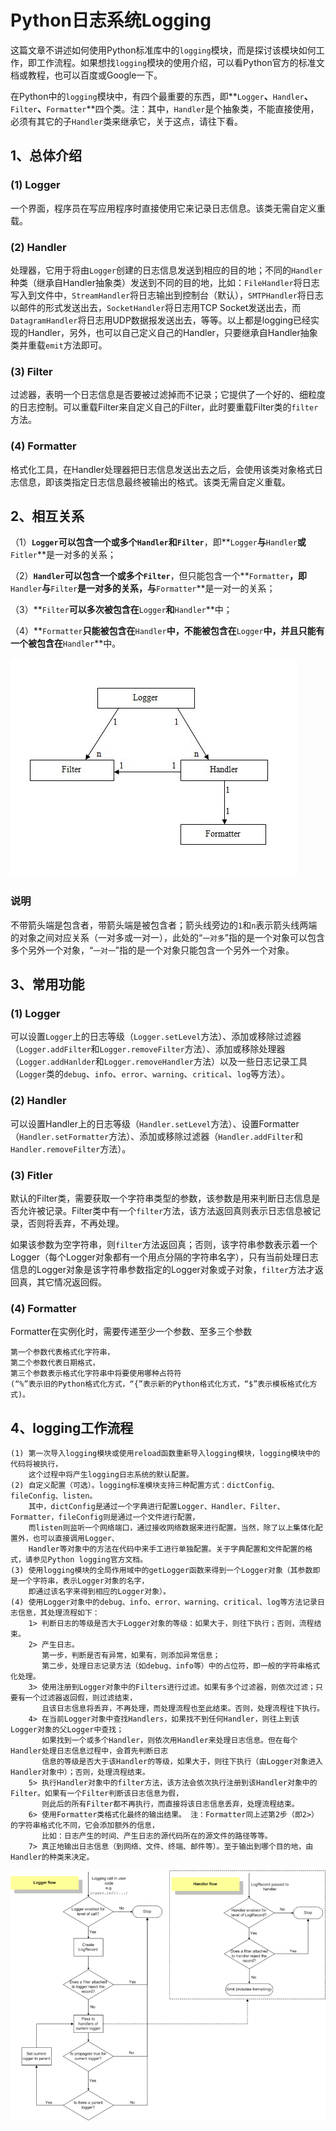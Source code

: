 
Python日志系统Logging
===================

这篇文章不讲述如何使用Python标准库中的`logging`模块，而是探讨该模块如何工作，即工作流程。如果想找`logging`模块的使用介绍，可以看Python官方的标准文档或教程，也可以百度或Google一下。

在Python中的`logging`模块中，有四个最重要的东西，即**`Logger`**、**`Handler`**、**`Filter`**、**`Formatter`**四个类。注：其中，`Handler`是个抽象类，不能直接使用，必须有其它的子`Handler`类来继承它，关于这点，请往下看。

## 1、总体介绍
### (1) Logger
一个界面，程序员在写应用程序时直接使用它来记录日志信息。该类无需自定义重载。

### (2) Handler
处理器，它用于将由`Logger`创建的日志信息发送到相应的目的地；不同的`Handler`种类（继承自Handler抽象类）发送到不同的目的地，比如：`FileHandler`将日志写入到文件中，`StreamHandler`将日志输出到控制台（默认），`SMTPHandler`将日志以邮件的形式发送出去，`SocketHandler`将日志用TCP Socket发送出去，而`DatagramHandler`将日志用UDP数据报发送出去，等等。以上都是logging已经实现的Handler，另外，也可以自己定义自己的Handler，只要继承自Handler抽象类并重载`emit`方法即可。

### (3) Filter
过滤器，表明一个日志信息是否要被过滤掉而不记录；它提供了一个好的、细粒度的日志控制。可以重载Filter来自定义自己的Filter，此时要重载Filter类的`filter`方法。

### (4) Formatter
格式化工具，在Handler处理器把日志信息发送出去之后，会使用该类对象格式日志信息，即该类指定日志信息最终被输出的格式。该类无需自定义重载。


## 2、相互关系
（1）**`Logger`**可以包含一个或多个**`Handler`**和**`Filter`**，即**`Logger`**与**`Handler`**或**`Fitler`**是一对多的关系；

（2）**`Handler`**可以包含一个或多个**`Filter`**，但只能包含一个**`Formatter`**，即**`Handler`**与**`Filter`**是一对多的关系，与**`Formatter`**是一对一的关系；

（3）**`Filter`**可以多次被包含在**`Logger`**和**`Handler`**中；

（4）**`Formatter`**只能被包含在**`Handler`**中，不能被包含在**`Logger`**中，并且只能有一个被包含在**`Handler`**中。

![IMG2](./_static/2.jpg)

### 说明
不带箭头端是包含者，带箭头端是被包含者；箭头线旁边的`1`和`n`表示箭头线两端的对象之间对应关系（一对多或一对一），此处的“`一对多`”指的是一个对象可以包含多个另外一个对象，“`一对一`”指的是一个对象只能包含一个另外一个对象。


## 3、常用功能
### (1) Logger
可以设置`Logger`上的日志等级（`Logger.setLevel`方法）、添加或移除过滤器（`Logger.addFilter`和`Logger.removeFilter`方法）、添加或移除处理器（`Logger.addHanlder`和`Logger.removeHandler`方法）以及一些日志记录工具（`Logger`类的`debug`、`info`、`error`、`warning`、`critical`、`log`等方法）。

### (2) Handler
可以设置Handler上的日志等级（`Handler.setLevel`方法）、设置Formatter（`Handler.setFormatter`方法）、添加或移除过滤器（`Handler.addFilter`和`Handler.removeFilter`方法）。

### (3) Fitler
默认的Filter类，需要获取一个字符串类型的参数，该参数是用来判断日志信息是否允许被记录。Filter类中有一个`filter`方法，该方法返回真则表示日志信息被记录，否则将丢弃，不再处理。

如果该参数为空字符串，则`filter`方法返回真；否则，该字符串参数表示着一个Logger（每个Logger对象都有一个用点分隔的字符串名字），只有当前处理日志信息的Logger对象是该字符串参数指定的Logger对象或子对象，`filter`方法才返回真，其它情况返回假。

### (4) Formatter
Formatter在实例化时，需要传递至少一个参数、至多三个参数

    第一个参数代表格式化字符串，
    第二个参数代表日期格式，
    第三个参数表示格式化字符串中将要使用哪种占符符
    (“%”表示旧的Python格式化方式，“{”表示新的Python格式化方式，“$”表示模板格式化方式)。


## 4、logging工作流程
    (1) 第一次导入logging模块或使用reload函数重新导入logging模块，logging模块中的代码将被执行，
        这个过程中将产生logging日志系统的默认配置。
    (2) 自定义配置（可选）。logging标准模块支持三种配置方式：dictConfig、fileConfig、listen。
        其中，dictConfig是通过一个字典进行配置Logger、Handler、Filter、Formatter，fileConfig则是通过一个文件进行配置，
        而listen则监听一个网络端口，通过接收网络数据来进行配置。当然，除了以上集体化配置外，也可以直接调用Logger、
        Handler等对象中的方法在代码中来手工进行单独配置。关于字典配置和文件配置的格式，请参见Python logging官方文档。
    (3) 使用logging模块的全局作用域中的getLogger函数来得到一个Logger对象（其参数即是一个字符串，表示Logger对象的名字，
        即通过该名字来得到相应的Logger对象）。
    (4) 使用Logger对象中的debug、info、error、warning、critical、log等方法记录日志信息，其处理流程如下：
        1> 判断日志的等级是否大于Logger对象的等级：如果大于，则往下执行；否则，流程结束。
        2> 产生日志。
           第一步，判断是否有异常，如果有，则添加异常信息；
           第二步，处理日志记录方法（如debug、info等）中的占位符，即一般的字符串格式化处理。
        3> 使用注册到Logger对象中的Filters进行过滤。如果有多个过滤器，则依次过滤；只要有一个过滤器返回假，则过滤结束，
           且该日志信息将丢弃，不再处理，而处理流程也至此结束。否则，处理流程往下执行。
        4> 在当前Logger对象中查找Handlers，如果找不到任何Handler，则往上到该Logger对象的父Logger中查找；
           如果找到一个或多个Handler，则依次用Handler来处理日志信息。但在每个Handler处理日志信息过程中，会首先判断日志
           信息的等级是否大于该Handler的等级，如果大于，则往下执行（由Logger对象进入Handler对象中）；否则，处理流程结束。
        5> 执行Handler对象中的filter方法，该方法会依次执行注册到该Handler对象中的Filter。如果有一个Filter判断该日志信息为假，
           则此后的所有Filter都不再执行，而直接将该日志信息丢弃，处理流程结束。
        6> 使用Formatter类格式化最终的输出结果。 注：Formatter同上述第2步（即2>）的字符串格式化不同，它会添加额外的信息，
           比如：日志产生的时间、产生日志的源代码所在的源文件的路径等等。
        7> 真正地输出日志信息（到网络、文件、终端、邮件等）。至于输出到哪个目的地，由Handler的种类来决定。

![IMG3](./_static/3.png)
